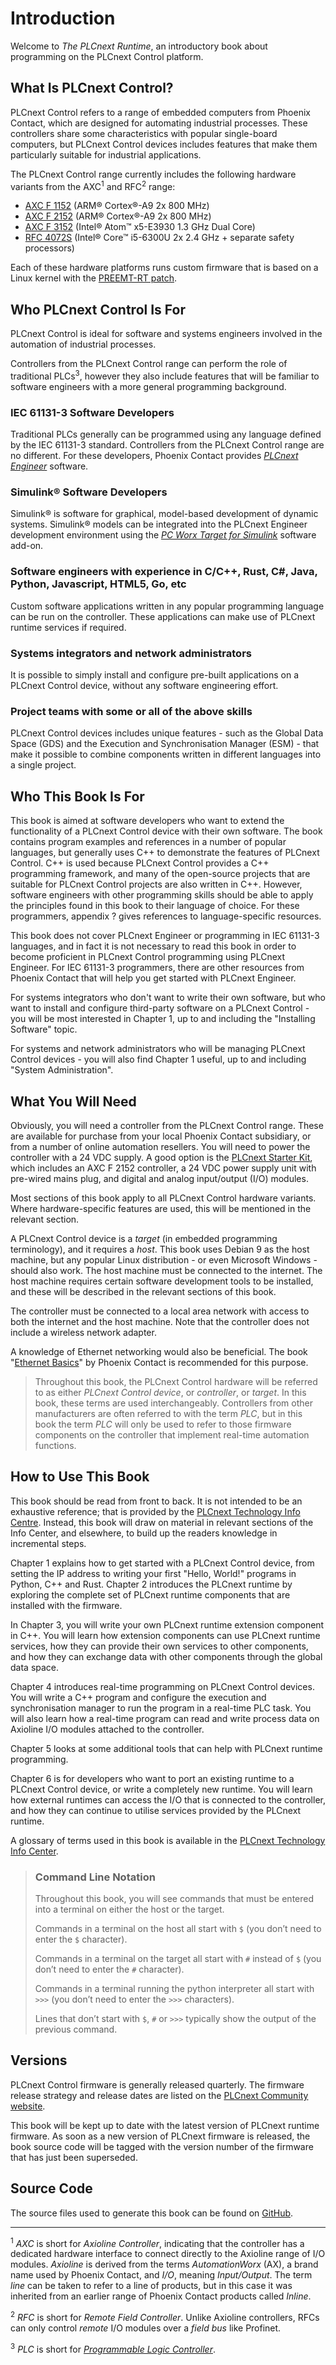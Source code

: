# Introduction

Welcome to *The PLCnext Runtime*, an introductory book about programming on the PLCnext Control platform.

## What Is PLCnext Control?

PLCnext Control refers to a range of embedded computers from Phoenix Contact, which are designed for automating industrial processes. These controllers share some characteristics with popular single-board computers, but PLCnext Control devices includes features that make them particularly suitable for industrial applications.

The PLCnext Control range currently includes the following hardware variants from the AXC<sup>1</sup> and RFC<sup>2</sup> range:

* [AXC F 1152][axcf1152] (ARM® Cortex®-A9 2x 800 MHz)
* [AXC F 2152][axcf2152] (ARM® Cortex®-A9 2x 800 MHz)
* [AXC F 3152][axcf3152] (Intel® Atom™ x5-E3930 1.3 GHz Dual Core)
* [RFC 4072S][rfc4072s] (Intel® Core™ i5-6300U 2x 2.4 GHz + separate safety processors)

Each of these hardware platforms runs custom firmware that is based on a Linux kernel with the [PREEMT-RT patch][preempt].

## Who PLCnext Control Is For

PLCnext Control is ideal for software and systems engineers involved in the automation of industrial processes.

Controllers from the PLCnext Control range can perform the role of traditional PLCs<sup>3</sup>, however they also include features that will be familiar to software engineers with a more general programming background.

### IEC 61131-3 Software Developers

Traditional PLCs generally can be programmed using any language defined by the IEC 61131-3 standard. Controllers from the PLCnext Control range are no different. For these developers, Phoenix Contact provides [*PLCnext Engineer*][plcnext-engineer] software.

### Simulink® Software Developers

Simulink® is software for graphical, model-based development of dynamic systems. Simulink® models can be integrated into the PLCnext Engineer development environment using the [*PC Worx Target for Simulink*][simulink-add-on] software add-on.

### Software engineers with experience in C/C++, Rust, C#, Java, Python, Javascript, HTML5, Go, etc

Custom software applications written in any popular programming language can be run on the controller. These applications can make use of PLCnext runtime services if required.

### Systems integrators and network administrators

It is possible to simply install and configure pre-built applications on a PLCnext Control device, without any software engineering effort.

### Project teams with some or all of the above skills

PLCnext Control devices includes unique features - such as the Global Data Space (GDS) and the Execution and Synchronisation Manager (ESM) - that make it possible to combine components written in different languages into a single project.

## Who This Book Is For

This book is aimed at software developers who want to extend the functionality of a PLCnext Control device with their own software. The book contains program examples and references in a number of popular languages, but generally uses C++ to demonstrate the features of PLCnext Control. C++ is used because PLCnext Control provides a C++ programming framework, and many of the open-source projects that are suitable for PLCnext Control projects are also written in C++. However, software engineers with other programming skills should be able to apply the principles found in this book to their language of choice. For these programmers, appendix ? gives references to language-specific resources.

This book does not cover PLCnext Engineer or programming in IEC 61131-3 languages, and in fact it is not necessary to read this book in order to become proficient in PLCnext Control programming using PLCnext Engineer. For IEC 61131-3 programmers, there are other resources from Phoenix Contact that will help you get started with PLCnext Engineer.

For systems integrators who don't want to write their own software, but who want to install and configure third-party software on a PLCnext Control - you will be most interested in Chapter 1, up to and including the "Installing Software" topic.

For systems and network administrators who will be managing PLCnext Control devices - you will also find Chapter 1 useful, up to and including "System Administration".

## What You Will Need

Obviously, you will need a controller from the PLCnext Control range. These are available for purchase from your local Phoenix Contact subsidiary, or from a number of online automation resellers. You will need to power the controller with a 24 VDC supply. A good option is the [PLCnext Starter Kit](starter-kit), which includes an AXC F 2152 controller, a 24 VDC power supply unit with pre-wired mains plug, and digital and analog input/output (I/O) modules.

Most sections of this book apply to all PLCnext Control hardware variants. Where hardware-specific features are used, this will be mentioned in the relevant section.

A PLCnext Control device is a *target* (in embedded programming terminology), and it requires a *host*. This book uses Debian 9 as the host machine, but any popular Linux distribution - or even Microsoft Windows - should also work. The host machine must be connected to the internet. The host machine requires certain software development tools to be installed, and these will be described in the relevant sections of this book.

The controller must be connected to a local area network with access to both the internet and the host machine. Note that the controller does not include a wireless network adapter.

A knowledge of Ethernet networking would also be beneficial. The book "[Ethernet Basics](ethernet-basics)" by Phoenix Contact is recommended for this purpose.

> Throughout this book, the PLCnext Control hardware will be referred to as either *PLCnext Control device*, or *controller*, or *target*. In this book, these terms are used interchangeably. Controllers from other manufacturers are often referred to with the term  *PLC*, but in this book the term *PLC* will only be used to refer to those firmware components on the controller that implement real-time automation functions.

## How to Use This Book

This book should be read from front to back. It is not intended to be an exhaustive reference; that is provided by the [PLCnext Technology Info Centre][info-center]. Instead, this book will draw on material in relevant sections of the Info Center, and elsewhere, to build up the readers knowledge in incremental steps.

Chapter 1 explains how to get started with a PLCnext Control device, from setting the IP address to writing your first "Hello, World!" programs in Python, C++ and Rust. Chapter 2 introduces the PLCnext runtime by exploring the complete set of PLCnext runtime components that are installed with the firmware.

In Chapter 3, you will write your own PLCnext runtime extension component in C++. You will learn how extension components can use PLCnext runtime services, how they can provide their own services to other components, and how they can exchange data with other components through the global data space.

Chapter 4 introduces real-time programming on PLCnext Control devices. You will write a C++ program and configure the execution and synchronisation manager to run the program in a real-time PLC task. You will also learn how a real-time program can read and write process data on Axioline I/O modules attached to the controller.

Chapter 5 looks at some additional tools that can help with PLCnext runtime programming.

Chapter 6 is for developers who want to port an existing runtime to a PLCnext Control device, or write a completely new runtime. You will learn how external runtimes can access the I/O that is connected to the controller, and how they can continue to utilise services provided by the PLCnext runtime.

A glossary of terms used in this book is available in the [PLCnext Technology Info Center][glossary].

> ### Command Line Notation
>
> Throughout this book, you will see commands that must be entered into a terminal on either the host or the target.
>
> Commands in a terminal on the host all start with `$` (you don’t need to enter the `$` character).
>
> Commands in a terminal on the target all start with `#` instead of `$` (you don’t need to enter the `#` character).
>
> Commands in a terminal running the python interpreter all start with `>>>` (you don’t need to enter the `>>>` characters).
>
> Lines that don’t start with `$`, `#` or `>>>` typically show the output of the previous command.

## Versions

PLCnext Control firmware is generally released quarterly. The firmware release strategy and release dates are listed on the [PLCnext Community website][release-strategy].

This book will be kept up to date with the latest version of PLCnext runtime firmware. As soon as a new version of PLCnext firmware is released, the book source code will be tagged with the version number of the firmware that has just been superseded.

## Source Code

The source files used to generate this book can be found on [GitHub][book].

---

<sup>1</sup> *AXC* is short for *Axioline Controller*, indicating that the controller has a dedicated hardware interface to connect directly to the Axioline range of I/O modules. *Axioline* is derived from the terms *AutomationWorx* (AX), a brand name used by Phoenix Contact, and *I/O*, meaning *Input/Output*. The term *line* can be taken to refer to a line of products, but in this case it was inherited from an earlier range of Phoenix Contact products called *Inline*.

<sup>2</sup> *RFC* is short for *Remote Field Controller*. Unlike Axioline controllers, RFCs can only control *remote* I/O modules over a *field bus* like Profinet.

<sup>3</sup> *PLC* is short for [*Programmable Logic Controller*](https://en.wikipedia.org/wiki/Programmable_logic_controller).

[axcf1152]: http://www.phoenixcontact.net/product/1151412
[axcf2152]: http://www.phoenixcontact.net/product/2404267
[axcf3152]: http://www.phoenixcontact.net/product/1069208
[rfc4072s]: http://www.phoenixcontact.net/product/1051328
[preempt]: https://wiki.linuxfoundation.org/realtime/start
[plcnext-engineer]: http://www.phoenixcontact.net/product/1046008
[simulink-add-on]: http://www.phoenixcontact.net/product/2400041
[starter-kit]: http://www.phoenixcontact.net/product/1046568
[ethernet-basics]: https://www.phoenixcontact.com/assets/downloads_ed/global/web_dwl_technical_info/Ethernet_Basics_rev2_en.pdf
[info-center]: http://plcnext-infocenter.s3-website.eu-central-1.amazonaws.com/PLCnext_Technology_InfoCenter/PLCnext_Technology_InfoCenter/Home.htm
[glossary]: http://plcnext-infocenter.s3-website.eu-central-1.amazonaws.com/PLCnext_Technology_InfoCenter/PLCnext_Technology_InfoCenter/Home.htm?agt=glossary
[release-strategy]: https://www.plcnext-community.net/en/hn-knowledge-base/hn-features-and-roadmap.html
[book]: https://github.com/martinboers/plcnext-book/tree/master/src
